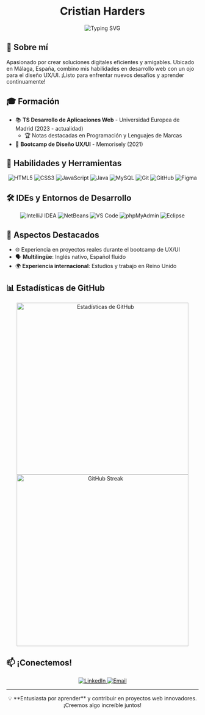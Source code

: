 <h1 align="center">
  Cristian Harders
</h1>

<div align="center">
  <img src="https://readme-typing-svg.herokuapp.com?font=Roboto&size=30&duration=3000&pause=1000&color=2E73F7&center=true&vCenter=true&width=600&height=100&lines=DESARROLLADOR+WEB+%7C+Entusiasta+UX%2FUI+%7C+Multilingüe" alt="Typing SVG" />
</div>

## 🚀 Sobre mí

Apasionado por crear soluciones digitales eficientes y amigables. Ubicado en Málaga, España, combino mis habilidades en desarrollo web con un ojo para el diseño UX/UI. ¡Listo para enfrentar nuevos desafíos y aprender continuamente!

## 🎓 Formación

- 📚 **TS Desarrollo de Aplicaciones Web** - Universidad Europea de Madrid (2023 - actualidad)  
  - 🏆 Notas destacadas en Programación y Lenguajes de Marcas
- 🎨 **Bootcamp de Diseño UX/UI** - Memorisely (2021)

## 👾 Habilidades y Herramientas

<p align="center">
  <img src="https://img.shields.io/badge/-HTML5-E34F26?style=for-the-badge&logo=html5&logoColor=white&size=large" alt="HTML5">
  <img src="https://img.shields.io/badge/-CSS3-1572B6?style=for-the-badge&logo=css3&logoColor=white&size=large" alt="CSS3">
  <img src="https://img.shields.io/badge/-JavaScript-F7DF1E?style=for-the-badge&logo=javascript&logoColor=black&size=large" alt="JavaScript">
  <img src="https://img.shields.io/badge/-Java-007396?style=for-the-badge&logo=java&logoColor=white&size=large" alt="Java">
  <img src="https://img.shields.io/badge/-MySQL-4479A1?style=for-the-badge&logo=mysql&logoColor=white&size=large" alt="MySQL">
  <img src="https://img.shields.io/badge/-Git-F05032?style=for-the-badge&logo=git&logoColor=white&size=large" alt="Git">
  <img src="https://img.shields.io/badge/-GitHub-181717?style=for-the-badge&logo=github&logoColor=white&size=large" alt="GitHub">
  <img src="https://img.shields.io/badge/-Figma-F24E1E?style=for-the-badge&logo=figma&logoColor=white&size=large" alt="Figma">
</p>

## 🛠️ IDEs y Entornos de Desarrollo

<p align="center">
  <img src="https://img.shields.io/badge/-IntelliJ_IDEA-000000?style=for-the-badge&logo=intellij-idea&logoColor=white&size=large" alt="IntelliJ IDEA">
  <img src="https://img.shields.io/badge/-NetBeans-1B6AC6?style=for-the-badge&logo=apache-netbeans-ide&logoColor=white&size=large" alt="NetBeans">
  <img src="https://img.shields.io/badge/-VS_Code-007ACC?style=for-the-badge&logo=visual-studio-code&logoColor=white&size=large" alt="VS Code">
  <img src="https://img.shields.io/badge/-phpMyAdmin-6C78AF?style=for-the-badge&logo=phpmyadmin&logoColor=white&size=large" alt="phpMyAdmin">
  <img src="https://img.shields.io/badge/-Eclipse-2C2255?style=for-the-badge&logo=eclipse&logoColor=white&size=large" alt="Eclipse">
</p>

## 🌟 Aspectos Destacados

- 🌐 Experiencia en proyectos reales durante el bootcamp de UX/UI
- 🗣️ **Multilingüe**: Inglés nativo, Español fluido
- 🌍 **Experiencia internacional**: Estudios y trabajo en Reino Unido

## 📊 Estadísticas de GitHub

<div align="center">
  <img src="https://github-readme-stats.vercel.app/api?username=tuUsuarioGitHub&show_icons=true&theme=radical" alt="Estadísticas de GitHub" width="450px">
  <img src="https://github-readme-streak-stats.herokuapp.com/?user=tuUsuarioGitHub&theme=radical" alt="GitHub Streak" width="450px">
</div>

## 📫 ¡Conectemos!

<p align="center">
  <a href="https://www.linkedin.com/in/cristianharders" target="_blank">
    <img src="https://img.shields.io/badge/-LinkedIn-0077B5?style=for-the-badge&logo=linkedin&logoColor=white&size=large" alt="LinkedIn">
  </a>
  <a href="mailto:cristianharders@gmail.com">
    <img src="https://img.shields.io/badge/-Email-D14836?style=for-the-badge&logo=gmail&logoColor=white&size=large" alt="Email">
  </a>
</p>

---

<div align="center">
  💡 **Entusiasta por aprender** y contribuir en proyectos web innovadores. ¡Creemos algo increíble juntos!
</div>
